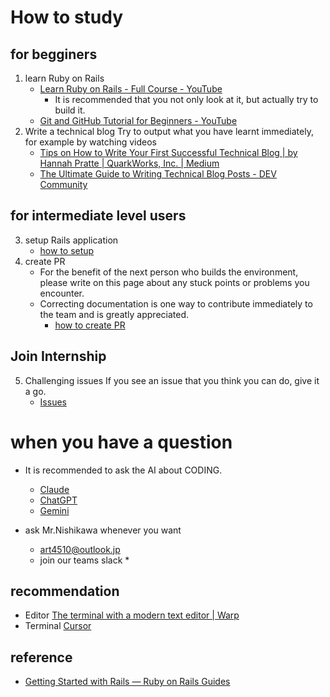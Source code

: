 # How to study
## for begginers
1. learn Ruby on Rails
     * [Learn Ruby on Rails \- Full Course \- YouTube](https://www.youtube.com/watch?v=fmyvWz5TUWg)
       * It is recommended that you not only look at it, but actually try to build it.
     * [Git and GitHub Tutorial for Beginners \- YouTube](https://www.youtube.com/watch?v=tRZGeaHPoaw)
2. Write a technical blog
Try to output what you have learnt immediately, for example by watching videos
      * [Tips on How to Write Your First Successful Technical Blog \| by Hannah Pratte \| QuarkWorks, Inc\. \| Medium](https://medium.com/quark-works/tips-on-how-to-write-your-first-successful-technical-blog-4cb65e5b4ce4)
      * [The Ultimate Guide to Writing Technical Blog Posts \- DEV Community](https://dev.to/blackgirlbytes/the-ultimate-guide-to-writing-technical-blog-posts-5464)
## for intermediate level users
3. setup Rails application
   * [how to setup](https://github.com/nishikawa1031/mainApp?tab=readme-ov-file#how-to-setup)
4. create PR
   * For the benefit of the next person who builds the environment, please write on this page about any stuck points or problems you encounter.
   * Correcting documentation is one way to contribute immediately to the team and is greatly appreciated.
     * [how to create PR](documents/work_way/pr.md)
## Join Internship
5. Challenging issues
If you see an issue that you think you can do, give it a go.
   * [Issues](https://github.com/nishikawa1031/mainApp/issues)

# when you have a question
* It is recommended to ask the AI about CODING.
  * [Claude](https://claude.ai/new)
  * [ChatGPT](https://chatgpt.com/)
  * [Gemini](https://gemini.google.com/app)

* ask Mr.Nishikawa whenever you want 
  * art4510@outlook.jp
  * join our teams slack
    * 

## recommendation
* Editor
[The terminal with a modern text editor \| Warp](https://www.warp.dev/text-editor)
* Terminal
[Cursor](https://www.cursor.com/)

## reference
* [Getting Started with Rails — Ruby on Rails Guides](https://guides.rubyonrails.org/getting_started.html)
